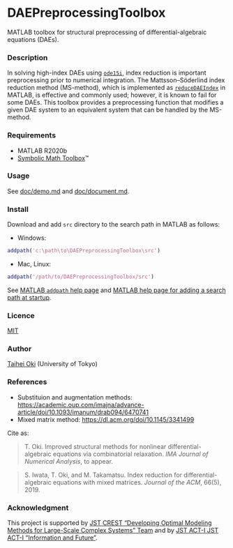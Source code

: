DAEPreprocessingToolbox
====

MATLAB toolbox for structural preprocessing of differential-algebraic equations (DAEs).

### Description
In solving high-index DAEs using [`ode15i`](https://www.mathworks.com/help/matlab/ref/ode15i.html), index reduction is important preprocessing prior to numerical integration.
The Mattsson–Söderlind index reduction method (MS-method), which is implemented as [`reduceDAEIndex`](https://www.mathworks.com/help/symbolic/reducedaeindex.html) in MATLAB, is effective and commonly used; however, it is known to fail for some DAEs.
This toolbox provides a preprocessing function that modifies a given DAE system to an equivalent system that can be handled by the MS-method.

### Requirements
* MATLAB R2020b
* [Symbolic Math Toolbox](https://www.mathworks.com/products/symbolic.html)&trade;

### Usage
See [doc/demo.md](doc/demo.md) and [doc/document.md](doc/document.md).

### Install
Download and add `src` directory to the search path in MATLAB as follows:

* Windows:
```matlab
addpath('c:\path\to\DAEPreprocessingToolbox\src')
```

* Mac, Linux:
```matlab
addpath('/path/to/DAEPreprocessingToolbox/src')
```
See [MATLAB `addpath` help page](https://www.mathworks.com/help/matlab/ref/addpath.html) and [MATLAB help page for adding a search path at startup](https://www.mathworks.com/help/matlab/matlab_env/add-folders-to-matlab-search-path-at-startup.html).

### Licence
[MIT](LICENSE)

### Author
[Taihei Oki](https://www.opt.mist.i.u-tokyo.ac.jp/~oki/en/) (University of Tokyo)

### References
* Substituion and augmentation methods: https://academic.oup.com/imajna/advance-article/doi/10.1093/imanum/drab094/6470741
* Mixed matrix method: https://dl.acm.org/doi/10.1145/3341499

Cite as:

> T. Oki. Improved structural methods for nonlinear differential-algebraic equations via combinatorial relaxation. *IMA Journal of Numerical Analysis*, to appear.

> S. Iwata, T. Oki, and M. Takamatsu. Index reduction for differential-algebraic equations with mixed matrices. *Journal of the ACM*, 66(5), 2019.

### Acknowledgment

This project is supported by [JST CREST “Developing Optimal Modeling Methods for Large-Scale Complex Systems” Team](https://www.opt.mist.i.u-tokyo.ac.jp/crest-model/) and by [JST ACT-I JST ACT-I “Information and Future”](https://www.jst.go.jp/kisoken/act-i/en/index.html).
